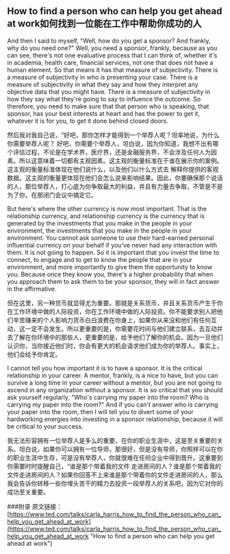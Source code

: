 ## How to find a person who can help you get ahead at work如何找到一位能在工作中帮助你成功的人

And then I said to myself, "Well, how do you get a sponsor? And frankly, why do you need one?" Well, you need a sponsor, frankly, because as you can see, there's not one evaluative process that I can think of, whether it's in academia, health care, financial services, not one that does not have a human element. So that means it has that measure of subjectivity. There is a measure of subjectivity in who is presenting your case. There is a measure of subjectivity in what they say and how they interpret any objective data that you might have. There is a measure of subjectivity in how they say what they're going to say to influence the outcome. So therefore, you need to make sure that that person who is speaking, that sponsor, has your best interests at heart and has the power to get it, whatever it is for you, to get it done behind closed doors.

然后我对我自己说，“好吧，那你怎样才能得到一个举荐人呢？坦率地说，为什么你需要举荐人呢？ 好吧，你需要个举荐人，坦白说，因为你知道，我想不出有哪个评估过程，不论是在学术界，医疗界，还是金融服务界，不会涉及任何人为因素。所以这意味着一切都有主观因素。这主观的衡量标准在于谁在展示你的案例。这主观的衡量标准体现在他们说什么，以及他们以什么方式去 解释你提供的客观数据。这主观的衡量更体现在他们会怎么说来影响结果。因此，你要确保那个说话的人，那位举荐人，打心底为你争取最大的利益，并且有力量去争取，不管是不是为了你，在那闭门会议中搞定它。

But here's where the other currency is now most important. That is the relationship currency, and relationship currency is the currency that is generated by the investments that you make in the people in your environment, the investments that you make in the people in your environment. You cannot ask someone to use their hard-earned personal influential currency on your behalf if you've never had any interaction with them. It is not going to happen. So it is important that you invest the time to connect, to engage and to get to know the people that are in your environment, and more importantly to give them the opportunity to know you. Because once they know you, there's a higher probability that when you approach them to ask them to be your sponsor, they will in fact answer in the affirmative.

但在这里，另一种货币就显得尤为重要。那就是关系货币，并且关系货币产生于你在工作环境中做的人际投资，你在工作环境中做的人际投资。你不能要求别人把他们辛苦赚来的个人影响力货币白白浪费在你身上，如果你从来没和他们有任何互动，这一定不会发生。所以更重要的是，你需要花时间与他们建立联系，去互动并去了解在你环境中的那些人，更重要的是，给予他们了解你的机会。因为一旦他们认识你，当你接近他们时，你会有更大的机会请求他们成为你的举荐人。事实上，他们会给予你肯定。

I cannot tell you how important it is to have a sponsor. It is the critical relationship in your career. A mentor, frankly, is a nice to have, but you can survive a long time in your career without a mentor, but you are not going to ascend in any organization without a sponsor. It is so critical that you should ask yourself regularly, "Who's carrying my paper into the room? Who is carrying my paper into the room?" And if you can't answer who is carrying your paper into the room, then I will tell you to divert some of your hardworking energies into investing in a sponsor relationship, because it will be critical to your success.

我无法形容拥有一位举荐人是多么的重要，在你的职业生涯中，这是至关重要的关系。坦白说，如果你可以拥有一位导师，那很好，但是没有导师，你照样可以在你的职业生涯中生存，可是没有举荐人，你就很难在任何企业中得到晋升。这重要到你需要时时提醒自己，“谁是那个带着我的文件 走进房间的人？谁是那个带着我的文件走进房间的人？如果你回答不上来谁是那个带着你的文件走进房间的人，那么我会告诉你转移一些你埋头苦干的精力去投资一段举荐人的关系吧，因为它对你的成功至关重要。

###附录
原文链接： [https://www.ted.com/talks/carla_harris_how_to_find_the_person_who_can_help_you_get_ahead_at_work](https://www.ted.com/talks/carla_harris_how_to_find_the_person_who_can_help_you_get_ahead_at_work "How to find a person who can help you get ahead at work")